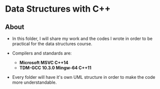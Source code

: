 # Data Structures with C++
## About
- In this folder, I will share my work and the codes I wrote in order to be practical for the data structures course.

- Compilers and standards are:
  - **Microsoft MSVC C++14**
  - **TDM-GCC 10.3.0 Mingw-64 C++11**

- Every folder will have it's own UML structure in order to make the code more understandable.
